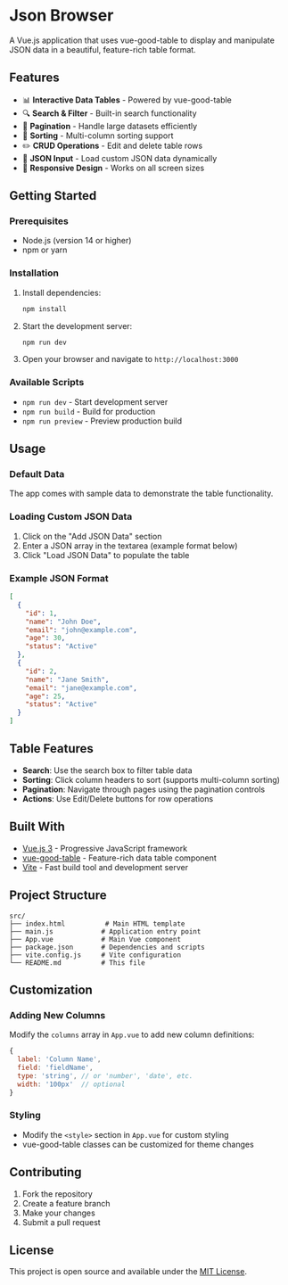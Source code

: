 # Json Browser

A Vue.js application that uses vue-good-table to display and manipulate JSON data in a beautiful, feature-rich table format.

## Features

- 📊 **Interactive Data Tables** - Powered by vue-good-table
- 🔍 **Search & Filter** - Built-in search functionality
- 📄 **Pagination** - Handle large datasets efficiently
- 🔄 **Sorting** - Multi-column sorting support
- ✏️ **CRUD Operations** - Edit and delete table rows
- 📝 **JSON Input** - Load custom JSON data dynamically
- 📱 **Responsive Design** - Works on all screen sizes

## Getting Started

### Prerequisites

- Node.js (version 14 or higher)
- npm or yarn

### Installation

1. Install dependencies:
   ```bash
   npm install
   ```

2. Start the development server:
   ```bash
   npm run dev
   ```

3. Open your browser and navigate to `http://localhost:3000`

### Available Scripts

- `npm run dev` - Start development server
- `npm run build` - Build for production
- `npm run preview` - Preview production build

## Usage

### Default Data
The app comes with sample data to demonstrate the table functionality.

### Loading Custom JSON Data
1. Click on the "Add JSON Data" section
2. Enter a JSON array in the textarea (example format below)
3. Click "Load JSON Data" to populate the table

### Example JSON Format
```json
[
  {
    "id": 1,
    "name": "John Doe",
    "email": "john@example.com",
    "age": 30,
    "status": "Active"
  },
  {
    "id": 2,
    "name": "Jane Smith",
    "email": "jane@example.com",
    "age": 25,
    "status": "Active"
  }
]
```

## Table Features

- **Search**: Use the search box to filter table data
- **Sorting**: Click column headers to sort (supports multi-column sorting)
- **Pagination**: Navigate through pages using the pagination controls
- **Actions**: Use Edit/Delete buttons for row operations

## Built With

- [Vue.js 3](https://vuejs.org/) - Progressive JavaScript framework
- [vue-good-table](https://github.com/xaksis/vue-good-table) - Feature-rich data table component
- [Vite](https://vitejs.dev/) - Fast build tool and development server

## Project Structure

```
src/
├── index.html          # Main HTML template
├── main.js            # Application entry point
├── App.vue            # Main Vue component
├── package.json       # Dependencies and scripts
├── vite.config.js     # Vite configuration
└── README.md          # This file
```

## Customization

### Adding New Columns
Modify the `columns` array in `App.vue` to add new column definitions:

```javascript
{
  label: 'Column Name',
  field: 'fieldName',
  type: 'string', // or 'number', 'date', etc.
  width: '100px'  // optional
}
```

### Styling
- Modify the `<style>` section in `App.vue` for custom styling
- vue-good-table classes can be customized for theme changes

## Contributing

1. Fork the repository
2. Create a feature branch
3. Make your changes
4. Submit a pull request

## License

This project is open source and available under the [MIT License](LICENSE).
